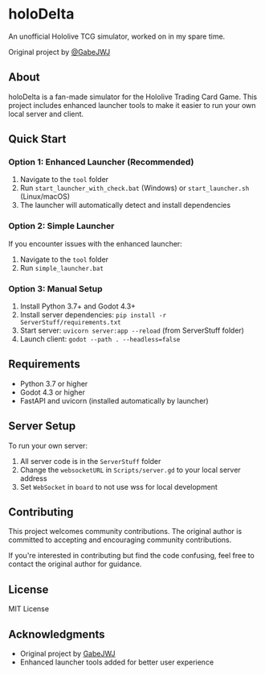 # holoDelta

An unofficial Hololive TCG simulator, worked on in my spare time.

Original project by [@GabeJWJ](https://github.com/GabeJWJ/holoDelta)

## About

holoDelta is a fan-made simulator for the Hololive Trading Card Game. This project includes enhanced launcher tools to make it easier to run your own local server and client.

## Quick Start

### Option 1: Enhanced Launcher (Recommended)
1. Navigate to the `tool` folder
2. Run `start_launcher_with_check.bat` (Windows) or `start_launcher.sh` (Linux/macOS)
3. The launcher will automatically detect and install dependencies

### Option 2: Simple Launcher
If you encounter issues with the enhanced launcher:
1. Navigate to the `tool` folder  
2. Run `simple_launcher.bat`

### Option 3: Manual Setup
1. Install Python 3.7+ and Godot 4.3+
2. Install server dependencies: `pip install -r ServerStuff/requirements.txt`
3. Start server: `uvicorn server:app --reload` (from ServerStuff folder)
4. Launch client: `godot --path . --headless=false`

## Requirements

- Python 3.7 or higher
- Godot 4.3 or higher
- FastAPI and uvicorn (installed automatically by launcher)

## Server Setup

To run your own server:
1. All server code is in the `ServerStuff` folder
2. Change the `websocketURL` in `Scripts/server.gd` to your local server address
3. Set `WebSocket` in `board` to not use wss for local development

## Contributing

This project welcomes community contributions. The original author is committed to accepting and encouraging community contributions.

If you're interested in contributing but find the code confusing, feel free to contact the original author for guidance.

## License

MIT License

## Acknowledgments

- Original project by [GabeJWJ](https://github.com/GabeJWJ/holoDelta)
- Enhanced launcher tools added for better user experience